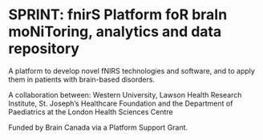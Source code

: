 # SPRINT: fnirS Platform foR braIn moNiToring, analytics and data repository
A platform to develop novel fNIRS technologies and software, and to apply them in patients with brain-based disorders.

A collaboration between: Western University, Lawson Health Research Institute, St. Joseph’s Healthcare Foundation and the Department of Paediatrics at the London Health Sciences Centre

Funded by Brain Canada via a Platform Support Grant.
